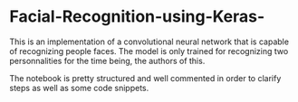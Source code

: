 # Facial-Recognition-using-Keras- 

This is an implementation of a convolutional neural network that is capable of recognizing people faces.
The model is only trained for recognizing two personnalities for the time being, the authors of this.

The notebook is pretty structured and well commented in order to clarify steps as well as some code snippets. 

